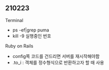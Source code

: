 <h2>210223</h2>

<p>Terminal</p>
<ul>
<li>ps -ef|grep puma</li>
<li>kill -9 실행중인 번호</li>
</ul>

<p>Ruby on Rails</p>
<ul>
<li>config쪽 코드를 건드리면 서버를 재시작해야함</li>
<li>.to_i : 객체를 정수형식으로 반환하고자 할 때 사용</li>
</ul>
